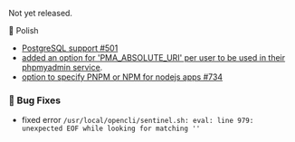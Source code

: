 Not yet released.

💅 Polish
- [PostgreSQL support #501](https://github.com/stefanpejcic/OpenPanel/issues/501)
- [added an option for 'PMA_ABSOLUTE_URI' per user to be used in their phpmyadmin service](https://discord.com/channels/1205652108213485568/1205652108213485571/1432304746647261205).
- [option to specify PNPM or NPM for nodejs apps #734](https://github.com/stefanpejcic/OpenPanel/discussions/734)

### 🐛 Bug Fixes
- fixed error `/usr/local/opencli/sentinel.sh: eval: line 979: unexpected EOF while looking for matching ''`

